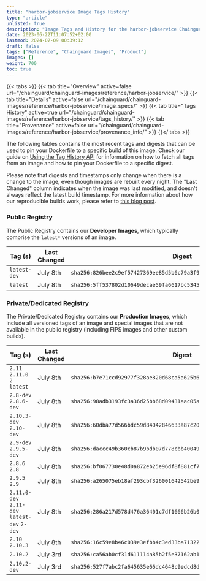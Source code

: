```yaml
---
title: "harbor-jobservice Image Tags History"
type: "article"
unlisted: true
description: "Image Tags and History for the harbor-jobservice Chainguard Image"
date: 2023-06-22T11:07:52+02:00
lastmod: 2024-07-09 00:39:12
draft: false
tags: ["Reference", "Chainguard Images", "Product"]
images: []
weight: 700
toc: true
---
```


{{< tabs >}}
{{< tab title="Overview" active=false url="/chainguard/chainguard-images/reference/harbor-jobservice/" >}}
{{< tab title="Details" active=false url="/chainguard/chainguard-images/reference/harbor-jobservice/image_specs/" >}}
{{< tab title="Tags History" active=true url="/chainguard/chainguard-images/reference/harbor-jobservice/tags_history/" >}}
{{< tab title="Provenance" active=false url="/chainguard/chainguard-images/reference/harbor-jobservice/provenance_info/" >}}
{{</ tabs >}}

The following tables contains the most recent tags and digests that can be used to pin your Dockerfile to a specific build of this image. Check our guide on [Using the Tag History API](/chainguard/chainguard-images/using-the-tag-history-api/) for information on how to fetch all tags from an image and how to pin your Dockerfile to a specific digest.

Please note that digests and timestamps only change when there is a change to the image, even though images are rebuilt every night. The "Last Changed" column indicates when the image was last modified, and doesn't always reflect the latest build timestamp. For more information about how our reproducible builds work, please refer to [this blog post](https://www.chainguard.dev/unchained/reproducing-chainguards-reproducible-image-builds).

### Public Registry
The Public Registry contains our **Developer Images**, which typically comprise the `latest*` versions of an image.

| Tag (s)       | Last Changed | Digest                                                                    |
|---------------|--------------|---------------------------------------------------------------------------|
|  `latest-dev` | July 8th     | `sha256:826bee2c9ef57427369ee85d5b6c79a3f9d0d3e870718544408e94a6d33580a3` |
|  `latest`     | July 8th     | `sha256:5ff537802d10649decae59fa6617bc53450f01f5d3ac1ef3279bebfa3f5b7d80` |


### Private/Dedicated Registry
The Private/Dedicated Registry contains our **Production Images**, which include all versioned tags of an image and special images that are not available in the public registry (including FIPS images and other custom builds).

| Tag (s)                                       | Last Changed | Digest                                                                    |
|-----------------------------------------------|--------------|---------------------------------------------------------------------------|
|  `2.11` `2.11.0` `2` `latest`                 | July 8th     | `sha256:b7e71ccd92977f328ae820d68ca5a625b67de6d251e4355d3bb452f9817a5f0f` |
|  `2.8-dev` `2.8.6-dev`                        | July 8th     | `sha256:98adb3193fc3a36d25bb68d09431aac05aa13345f93ac35929eea8ccb66bd1e3` |
|  `2.10.3-dev` `2.10-dev`                      | July 8th     | `sha256:60dba77d566bdc59d84042846633a87c20888cabd084fdbee6e694068287217e` |
|  `2.9-dev` `2.9.5-dev`                        | July 8th     | `sha256:daccc49b360cb87b9bdb07d778cbb40049563013faba763395a9132605fe0923` |
|  `2.8.6` `2.8`                                | July 8th     | `sha256:bf067730e48d0a872eb25e96df8f881cf7ab8c5e8a635f3a0e416dafee01992b` |
|  `2.9.5` `2.9`                                | July 8th     | `sha256:a265075eb18af293cbf326001642542be9a300e94006b596c75262d285a38b5c` |
|  `2.11.0-dev` `2.11-dev` `latest-dev` `2-dev` | July 8th     | `sha256:286a217d578d476a36401c7df1666b26b0f1e825ba0246fe069c3a44f6a26daa` |
|  `2.10` `2.10.3`                              | July 8th     | `sha256:16c59e8b46c039e3efbb4c3ed33ba713224d16e5d51e041c7cdc8deccdadc6eb` |
|  `2.10.2`                                     | July 3rd     | `sha256:ca56ab0cf31d611114a85b2f5e37162ab1410453205289056105cf57946fa882` |
|  `2.10.2-dev`                                 | July 3rd     | `sha256:527f7abc2fa645635e66dc4648c9edcd8df41991ba9efce8ec71b14c3957b2af` |

